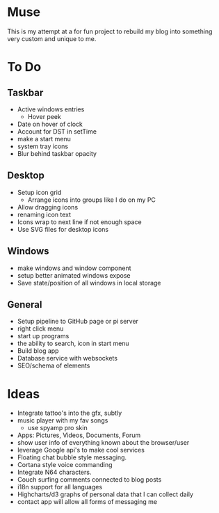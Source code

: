 # Muse

This is my attempt at a for fun project to rebuild my blog into something very custom and unique to me.

# To Do

## Taskbar
- Active windows entries
  - Hover peek
- Date on hover of clock
- Account for DST in setTime
- make a start menu
- system tray icons
- Blur behind taskbar opacity

## Desktop
- Setup icon grid
  - Arrange icons into groups like I do on my PC
- Allow dragging icons
- renaming icon text
- Icons wrap to next line if not enough space
- Use SVG files for desktop icons

## Windows
- make windows and window component
- setup better animated windows expose
- Save state/position of all windows in local storage

## General
- Setup pipeline to GitHub page or pi server
- right click menu
- start up programs
- the ability to search, icon in start menu
- Build blog app
- Database service with websockets
- SEO/schema of elements

# Ideas
- Integrate tattoo's into the gfx, subtly
- music player with my fav songs
  - use spyamp pro skin
- Apps: Pictures, Videos, Documents, Forum
- show user info of everything known about the browser/user
- leverage Google api's to make cool services
- Floating chat bubble style messaging.
- Cortana style voice commanding
- Integrate N64 characters.
- Couch surfing comments connected to blog posts
- i18n support for all languages
- Highcharts/d3 graphs of personal data that I can collect daily
- contact app will allow all forms of messaging me
